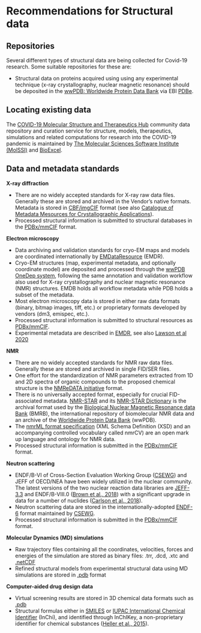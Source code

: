 # Recommendations for Structural data
## Repositories
Several different types of structural data are being collected for Covid-19 research. Some suitable repositories for these are:

* Structural data on proteins acquired using using any experimental technique (x-ray crystallography, nuclear magnetic resonance)  should be deposited in the [wwPDB: Worldwide Protein Data Bank](http://www.wwpdb.org/) via EBI [PDBe](https://www.ebi.ac.uk/pdbe/).


## Locating existing data 
The [COVID-19 Molecular Structure and Therapeutics Hub](https://covid.bioexcel.eu/) community data repository and curation service for structure, models, therapeutics, simulations and related computations for research into the COVID-19 pandemic is maintained by [The Molecular Sciences Software Institute (MolSSI)](https://molssi.org/) and [BioExcel](https://bioexcel.eu/).

## Data and metadata standards
**X-ray diffraction**
* There are no widely accepted standards for X-ray raw data files. Generally these are stored and archived in the Vendor’s native formats. Metadata is stored in [CBF/imgCIF](https://www.iucr.org/resources/cif) format (see also [Catalogue of Metadata Mesources for Crystallographic Applications](https://www.iucr.org/resources/data/dddwg/metadata-catalogue)). 
* Processed structural information is submitted to structural databases in the [PDBx/mmCIF](http://mmcif.pdb.org/) format.

**Electron microscopy**
* Data archiving and validation standards for cryo-EM maps and models are coordinated internationally by [EMDataResource](http://emdataresource.org/) (EMDR).
* Cryo-EM structures (map, experimental metadata, and optionally coordinate model) are deposited and processed through the [wwPDB OneDep system](https://deposit-2.wwpdb.org/), following the same annotation and validation workflow also used for X-ray crystallography and nuclear magnetic resonance (NMR) structures. EMDB holds all workflow metadata while PDB holds a subset of the metadata.
* Most electron microscopy data is stored in either raw data formats (binary, bitmap images, tiff, etc.) or proprietary formats developed by vendors (dm3, emispec, etc.).
* Processed structural information is submitted to structural resources as [PDBx/mmCIF](http://mmcif.pdb.org/).
* Experimental metadata are described in [EMDR](http://emdataresource.org/index.html), see also [Lawson et al 2020](https://aca.scitation.org/doi/10.1063/1.5138589)

**NMR**
* There are no widely accepted standards for NMR raw data files. Generally these are stored and archived in single FID/SER files.
* One effort for the standardization of NMR parameters extracted from 1D and 2D spectra of organic compounds to the proposed chemical structure is the [NMReDATA initiative](http://nmredata.org/) format.
* There is no universally accepted format, especially for crucial FID-associated metadata. [NMR-STAR](http://www.bmrb.wisc.edu/formats.shtml) and its [NMR-STAR Dictionary](https://github.com/uwbmrb/nmr-star-dictionary) is the archival format used by the [Biological Nuclear Magnetic Resonance data Bank](http://www.bmrb.wisc.edu/) (BMRB), the international repository of biomolecular NMR data and an archive of the [Worldwide Protein Data Bank](http://www.wwpdb.org/) (wwPDB).
* The [nmrML format specification](http://nmrml.org/) (XML Schema Definition (XSD) and an accompanying controlled vocabulary called nmrCV) are an open mark up language and ontology for NMR data.
* Processed structural information is submitted in the [PDBx/mmCIF](http://mmcif.pdb.org/) format.

**Neutron scattering**
* ENDF/B-VI of Cross-Section Evaluation Working Group ([CSEWG](https://www.nndc.bnl.gov/csewg/)) and JEFF of OECD/NEA have been widely utilized in the nuclear community. The latest versions of the two nuclear reaction data libraries are [JEFF-3.3](https://www.oecd-nea.org/dbdata/jeff/) and ENDF/B-VIII.0 ([Brown et al., 2018](https://www.sciencedirect.com/science/article/pii/S0969804319301484#bib3)) with a significant upgrade in data for a number of nuclides ([Carlson et al., 2018](https://www.sciencedirect.com/science/article/pii/S0969804319301484#bib6)).
* Neutron scattering data are stored in the internationally-adopted [ENDF-6](https://www.oecd-nea.org/dbdata/data/manual-endf/endf102.pdf) format maintained by [CSEWG](https://www.nndc.bnl.gov/csewg/).
* Processed structural information is submitted in the [PDBx/mmCIF](http://mmcif.pdb.org/) format.

**Molecular Dynamics (MD) simulations**
* Raw trajectory files containing all the coordinates, velocities, forces and energies of the simulation are stored as binary files: .trr, .dcd, .xtc and [.netCDF](https://www.unidata.ucar.edu/software/netcdf/docs/netcdf_data_model.html)
* Refined structural models from experimental structural data using MD simulations are stored in
[.pdb](https://www.rcsb.org/pdb/static.do?p=file_formats/index.jsp#pdb) format 

**Computer-aided drug design data**
* Virtual screening results are stored in 3D chemical data formats such as [.pdb](http://www.wwpdb.org/documentation/file-format)
* Structural formulas either in [SMILES](https://nepis.epa.gov/Exe/ZyPDF.cgi?Dockey=2000CAUR.PDF) or [ IUPAC
International Chemical Identifier](https://iupac.org/who-we-are/divisions/division-details/inchi/) (InChi), and identified through InChIKey, a non-proprietary identifier for chemical substances ([Heller et al., 2015](https://doi.org/10.1186/s13321-015-0068-4)).
